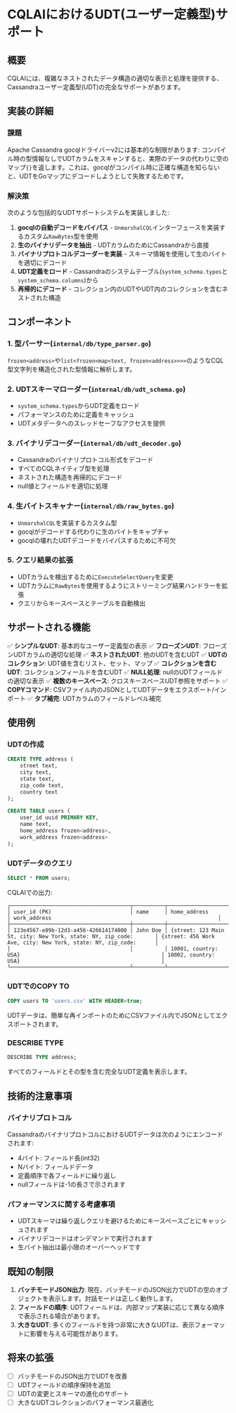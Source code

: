 # CQLAIにおけるUDT(ユーザー定義型)サポート

## 概要

CQLAIには、複雑なネストされたデータ構造の適切な表示と処理を提供する、Cassandraユーザー定義型(UDT)の完全なサポートがあります。

## 実装の詳細

### 課題

Apache Cassandra gocqlドライバーv2には基本的な制限があります: コンパイル時の型情報なしでUDTカラムをスキャンすると、実際のデータの代わりに空のマップ`{}`を返します。これは、gocqlがコンパイル時に正確な構造を知らないと、UDTをGoマップにデコードしようとして失敗するためです。

### 解決策

次のような包括的なUDTサポートシステムを実装しました:

1. **gocqlの自動デコードをバイパス** - `UnmarshalCQL`インターフェースを実装するカスタム`RawBytes`型を使用
2. **生のバイナリデータを抽出** - UDTカラムのためにCassandraから直接
3. **バイナリプロトコルデコーダーを実装** - スキーマ情報を使用して生のバイトを適切にデコード
4. **UDT定義をロード** - Cassandraのシステムテーブル(`system_schema.types`と`system_schema.columns`)から
5. **再帰的にデコード** - コレクション内のUDTやUDT内のコレクションを含むネストされた構造

## コンポーネント

### 1. 型パーサー(`internal/db/type_parser.go`)
`frozen<address>`や`list<frozen<map<text, frozen<address>>>>`のようなCQL型文字列を構造化された型情報に解析します。

### 2. UDTスキーマローダー(`internal/db/udt_schema.go`)
- `system_schema.types`からUDT定義をロード
- パフォーマンスのために定義をキャッシュ
- UDTメタデータへのスレッドセーフなアクセスを提供

### 3. バイナリデコーダー(`internal/db/udt_decoder.go`)
- Cassandraのバイナリプロトコル形式をデコード
- すべてのCQLネイティブ型を処理
- ネストされた構造を再帰的にデコード
- null値とフィールドを適切に処理

### 4. 生バイトスキャナー(`internal/db/raw_bytes.go`)
- `UnmarshalCQL`を実装するカスタム型
- gocqlがデコードする代わりに生のバイトをキャプチャ
- gocqlの壊れたUDTデコードをバイパスするために不可欠

### 5. クエリ結果の拡張
- UDTカラムを検出するために`ExecuteSelectQuery`を変更
- UDTカラムに`RawBytes`を使用するようにストリーミング結果ハンドラーを拡張
- クエリからキースペースとテーブルを自動検出

## サポートされる機能

✅ **シンプルなUDT**: 基本的なユーザー定義型の表示
✅ **フローズンUDT**: フローズンUDTカラムの適切な処理
✅ **ネストされたUDT**: 他のUDTを含むUDT
✅ **UDTのコレクション**: UDT値を含むリスト、セット、マップ
✅ **コレクションを含むUDT**: コレクションフィールドを含むUDT
✅ **NULL処理**: nullのUDTフィールドの適切な表示
✅ **複数のキースペース**: クロスキースペースUDT参照をサポート
✅ **COPYコマンド**: CSVファイル内のJSONとしてUDTデータをエクスポート/インポート
✅ **タブ補完**: UDTカラムのフィールドレベル補完

## 使用例

### UDTの作成

```sql
CREATE TYPE address (
    street text,
    city text,
    state text,
    zip_code text,
    country text
);

CREATE TABLE users (
    user_id uuid PRIMARY KEY,
    name text,
    home_address frozen<address>,
    work_address frozen<address>
);
```

### UDTデータのクエリ

```sql
SELECT * FROM users;
```

CQLAIでの出力:
```
┌──────────────────────────────────────┬──────────┬──────────────────────────────────────────────────────────────────┬──────────────────────────────────────────────────────────────────┐
│ user_id (PK)                         │ name     │ home_address                                                     │ work_address                                                     │
├──────────────────────────────────────┼──────────┼──────────────────────────────────────────────────────────────────┼──────────────────────────────────────────────────────────────────┤
│ 123e4567-e89b-12d3-a456-426614174000 │ John Doe │ {street: 123 Main St, city: New York, state: NY, zip_code:       │ {street: 456 Work Ave, city: New York, state: NY, zip_code:      │
│                                      │          │ 10001, country: USA}                                             │ 10002, country: USA}                                             │
└──────────────────────────────────────┴──────────┴──────────────────────────────────────────────────────────────────┴──────────────────────────────────────────────────────────────────┘
```

### UDTでのCOPY TO

```sql
COPY users TO 'users.csv' WITH HEADER=true;
```

UDTデータは、簡単な再インポートのためにCSVファイル内でJSONとしてエクスポートされます。

### DESCRIBE TYPE

```sql
DESCRIBE TYPE address;
```

すべてのフィールドとその型を含む完全なUDT定義を表示します。

## 技術的注意事項

### バイナリプロトコル

CassandraのバイナリプロトコルにおけるUDTデータは次のようにエンコードされます:
- 4バイト: フィールド長(int32)
- Nバイト: フィールドデータ
- 定義順序で各フィールドに繰り返し
- nullフィールドは-1の長さで示されます

### パフォーマンスに関する考慮事項

- UDTスキーマは繰り返しクエリを避けるためにキースペースごとにキャッシュされます
- バイナリデコードはオンデマンドで実行されます
- 生バイト抽出は最小限のオーバーヘッドです

## 既知の制限

1. **バッチモードJSON出力**: 現在、バッチモードのJSON出力でUDTの空のオブジェクトを表示します。対話モードは正しく動作します。
2. **フィールドの順序**: UDTフィールドは、内部マップ実装に応じて異なる順序で表示される場合があります。
3. **大きなUDT**: 多くのフィールドを持つ非常に大きなUDTは、表示フォーマットに影響を与える可能性があります。

## 将来の拡張

- [ ] バッチモードのJSON出力でUDTを改善
- [ ] UDTフィールドの順序保持を追加
- [ ] UDTの変更とスキーマの進化のサポート
- [ ] 大きなUDTコレクションのパフォーマンス最適化
